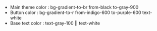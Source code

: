 - Main theme color : bg-gradient-to-br from-black to-gray-900
- Button color : bg-gradient-to-r from-indigo-600 to-purple-600 text-white
- Base text color : text-gray-100 || text-white

